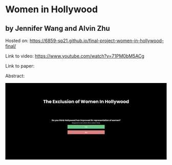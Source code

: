 # Women in Hollywood
## by Jennifer Wang and Alvin Zhu

Hosted on: https://6859-sp21.github.io/final-project-women-in-hollywood-final/

Link to video: https://www.youtube.com/watch?v=71PM0bM5ACg

Link to paper: 

Abstract: 

![Women in Hollywood Image](abstract.PNG)